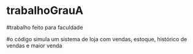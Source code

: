 # trabalhoGrauA

#trabalho feito para faculdade

#o código simula um sistema de loja com vendas, estoque, histórico de vendas e maior venda
